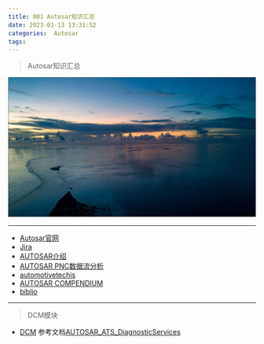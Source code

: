 ```yaml
---
title: 001 Autosar知识汇总
date: 2023-01-13 13:31:52
categories:  Autosar
tags:
---
```


> Autosar知识汇总

<!--more-->

![](https://github.com/ilikui/ilikui.github.io/blob/master/images/20230111/2023011301.JPG?raw=true)

---

* [Autosar官网](https://www.autosar.org/)
* [Jira](https://jira.autosar.org/secure/Dashboard.jspa)
* [AUTOSAR介绍](https://neyzoter.cn/wiki/AUTOSAR/)
* [AUTOSAR PNC数据流分析](https://cloud.tencent.com/developer/article/1984889)
* [automotivetechis](https://automotivetechis.wordpress.com/)
* [AUTOSAR COMPENDIUM](https://www.ar-compendium.com/overview-compendium-part-1/)
* [biblio](https://webthesis.biblio.polito.it/)

---

> DCM模块

* [DCM](https://www.cnblogs.com/still-smile/p/12144583.html)  参考文档[AUTOSAR_ATS_DiagnosticServices](https://www.autosar.org/fileadmin/fileadmin/standards/tests/1-0/AUTOSAR_ATS_DiagnosticServices.pdf)